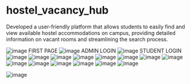 # hostel_vacancy_hub
Developed a user-friendly platform that allows students to easily find and view available hostel accommodations on campus, providing detailed information on vacant rooms and streamlining the search process.

![image](https://github.com/user-attachments/assets/56b223a4-c3d7-4eb7-b659-3c2136537f5a)
FIRST PAGE
![image](https://github.com/user-attachments/assets/d866fded-7957-417b-ba0e-afdc6abef563)
ADMIN LOGIN
![image](https://github.com/user-attachments/assets/c32378c2-83ff-47c1-ba39-f3f741658c0b)
STUDENT LOGIN
![image](https://github.com/user-attachments/assets/1f15a451-d2e3-4e0f-b6e0-d5c02c600a74)
![image](https://github.com/user-attachments/assets/99b8e72c-5bb6-40e8-97a1-223824dfef6a)
![image](https://github.com/user-attachments/assets/1d904dcc-5975-4044-bf9b-0f76a7873029)
![image](https://github.com/user-attachments/assets/18248327-b232-45f6-8337-77df614a2646)
![image](https://github.com/user-attachments/assets/7a42bb41-21ab-46a0-bc1c-1a17e867b20b)
![image](https://github.com/user-attachments/assets/fa3084ae-bc80-42ec-99cc-be299fe49db5)
![image](https://github.com/user-attachments/assets/fd1b1c16-f7c6-452c-94bb-f19cb36bc3ab)
![image](https://github.com/user-attachments/assets/1ca96124-6e63-4f64-b816-0a6f3e7c5360)
![image](https://github.com/user-attachments/assets/224ad5b8-657d-4eca-8f51-509684650e7e)
![image](https://github.com/user-attachments/assets/20a12fe2-9c9e-4871-bc4f-226e141d3c6d)
![image](https://github.com/user-attachments/assets/2fe93e8f-2f1d-4764-a218-bae3cad5ad9d)
![image](https://github.com/user-attachments/assets/5e4a2dfb-e130-4327-85ba-a0e063d1ea65)
![image](https://github.com/user-attachments/assets/706f91de-0d18-4e4f-bada-b61c39cedb12)
![image](https://github.com/user-attachments/assets/8c57b4e3-2f9e-4b8d-87ac-1eb4e3480c82)

![image](https://github.com/user-attachments/assets/20c262e8-114a-4a5e-a288-c6f5d6aa68b9)



